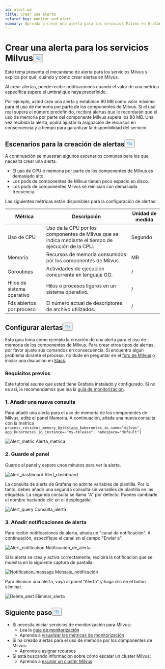 ```yaml
---
id: alert.md
title: Crear una alerta
related_key: monitor and alert.
summary: Aprenda a crear una alerta para los servicios Milvus en Grafana.
---
```

<h1 id="Create-an-Alert-for-Milvus-Services" class="common-anchor-header">Crear una alerta para los servicios Milvus<button data-href="#Create-an-Alert-for-Milvus-Services" class="anchor-icon" translate="no">
      <svg translate="no"
        aria-hidden="true"
        focusable="false"
        height="20"
        version="1.1"
        viewBox="0 0 16 16"
        width="16"
      >
        <path
          fill="#0092E4"
          fill-rule="evenodd"
          d="M4 9h1v1H4c-1.5 0-3-1.69-3-3.5S2.55 3 4 3h4c1.45 0 3 1.69 3 3.5 0 1.41-.91 2.72-2 3.25V8.59c.58-.45 1-1.27 1-2.09C10 5.22 8.98 4 8 4H4c-.98 0-2 1.22-2 2.5S3 9 4 9zm9-3h-1v1h1c1 0 2 1.22 2 2.5S13.98 12 13 12H9c-.98 0-2-1.22-2-2.5 0-.83.42-1.64 1-2.09V6.25c-1.09.53-2 1.84-2 3.25C6 11.31 7.55 13 9 13h4c1.45 0 3-1.69 3-3.5S14.5 6 13 6z"
        ></path>
      </svg>
    </button></h1><p>Este tema presenta el mecanismo de alerta para los servicios Milvus y explica por qué, cuándo y cómo crear alertas en Milvus.</p>
<p>Al crear alertas, puede recibir notificaciones cuando el valor de una métrica específica supere el umbral que haya predefinido.</p>
<p>Por ejemplo, usted crea una alerta y establece 80 MB como valor máximo para el uso de memoria por parte de los componentes de Milvus. Si el uso real supera el número predefinido, recibirá alertas que le recordarán que el uso de memoria por parte del componente Milvus supera los 80 MB. Una vez recibida la alerta, podrá ajustar la asignación de recursos en consecuencia y a tiempo para garantizar la disponibilidad del servicio.</p>
<h2 id="Scenarios-for-creating-alerts" class="common-anchor-header">Escenarios para la creación de alertas<button data-href="#Scenarios-for-creating-alerts" class="anchor-icon" translate="no">
      <svg translate="no"
        aria-hidden="true"
        focusable="false"
        height="20"
        version="1.1"
        viewBox="0 0 16 16"
        width="16"
      >
        <path
          fill="#0092E4"
          fill-rule="evenodd"
          d="M4 9h1v1H4c-1.5 0-3-1.69-3-3.5S2.55 3 4 3h4c1.45 0 3 1.69 3 3.5 0 1.41-.91 2.72-2 3.25V8.59c.58-.45 1-1.27 1-2.09C10 5.22 8.98 4 8 4H4c-.98 0-2 1.22-2 2.5S3 9 4 9zm9-3h-1v1h1c1 0 2 1.22 2 2.5S13.98 12 13 12H9c-.98 0-2-1.22-2-2.5 0-.83.42-1.64 1-2.09V6.25c-1.09.53-2 1.84-2 3.25C6 11.31 7.55 13 9 13h4c1.45 0 3-1.69 3-3.5S14.5 6 13 6z"
        ></path>
      </svg>
    </button></h2><p>A continuación se muestran algunos escenarios comunes para los que necesita crear una alerta.</p>
<ul>
<li>El uso de CPU o memoria por parte de los componentes de Milvus es demasiado alto.</li>
<li>Los pods de componentes de Milvus tienen poco espacio en disco.</li>
<li>Los pods de componentes Milvus se reinician con demasiada frecuencia.</li>
</ul>
<p>Las siguientes métricas están disponibles para la configuración de alertas:</p>
<table>
<thead>
<tr><th>Métrica</th><th>Descripción</th><th>Unidad de medida</th></tr>
</thead>
<tbody>
<tr><td>Uso de CPU</td><td>Uso de la CPU por los componentes de Milvus que se indica mediante el tiempo de ejecución de la CPU.</td><td>Segundo</td></tr>
<tr><td>Memoria</td><td>Recursos de memoria consumidos por los componentes de Milvus.</td><td>MB</td></tr>
<tr><td>Goroutines</td><td>Actividades de ejecución concurrente en lenguaje GO.</td><td>/</td></tr>
<tr><td>Hilos de sistema operativo</td><td>Hilos o procesos ligeros en un sistema operativo.</td><td>/</td></tr>
<tr><td>Fds abiertos por proceso</td><td>El número actual de descriptores de archivo utilizados.</td><td>/</td></tr>
</tbody>
</table>
<h2 id="Set-up-alerts" class="common-anchor-header">Configurar alertas<button data-href="#Set-up-alerts" class="anchor-icon" translate="no">
      <svg translate="no"
        aria-hidden="true"
        focusable="false"
        height="20"
        version="1.1"
        viewBox="0 0 16 16"
        width="16"
      >
        <path
          fill="#0092E4"
          fill-rule="evenodd"
          d="M4 9h1v1H4c-1.5 0-3-1.69-3-3.5S2.55 3 4 3h4c1.45 0 3 1.69 3 3.5 0 1.41-.91 2.72-2 3.25V8.59c.58-.45 1-1.27 1-2.09C10 5.22 8.98 4 8 4H4c-.98 0-2 1.22-2 2.5S3 9 4 9zm9-3h-1v1h1c1 0 2 1.22 2 2.5S13.98 12 13 12H9c-.98 0-2-1.22-2-2.5 0-.83.42-1.64 1-2.09V6.25c-1.09.53-2 1.84-2 3.25C6 11.31 7.55 13 9 13h4c1.45 0 3-1.69 3-3.5S14.5 6 13 6z"
        ></path>
      </svg>
    </button></h2><p>Esta guía toma como ejemplo la creación de una alerta para el uso de memoria de los componentes de Milvus. Para crear otros tipos de alertas, por favor ajuste sus comandos en consecuencia. Si encuentra algún problema durante el proceso, no dude en preguntar en el <a href="https://discuss.milvus.io/">foro de Milvus</a> o iniciar una discusión en <a href="https://join.slack.com/t/milvusio/shared_invite/zt-e0u4qu3k-bI2GDNys3ZqX1YCJ9OM~GQ">Slack</a>.</p>
<h3 id="Prerequisites" class="common-anchor-header">Requisitos previos</h3><p>Este tutorial asume que usted tiene Grafana instalado y configurado. Si no es así, le recomendamos que lea la <a href="/docs/es/monitor.md">guía de monitorización</a>.</p>
<h3 id="1-Add-a-new-query" class="common-anchor-header">1. Añadir una nueva consulta</h3><p>Para añadir una alerta para el uso de memoria de los componentes de Milvus, edite el panel Memoria. A continuación, añada una nueva consulta con la métrica <code translate="no">process_resident_memory_bytes{app_kubernetes_io_name=&quot;milvus&quot;, app_kubernetes_io_instance=~&quot;my-release&quot;, namespace=&quot;default&quot;}</code></p>
<p>
  
   <span class="img-wrapper"> <img translate="no" src="/docs/v2.6.x/assets/alert_metric.png" alt="Alert_metric" class="doc-image" id="alert_metric" />
   </span> <span class="img-wrapper"> <span>Alerta_metrica</span> </span></p>
<h3 id="2-Save-the-dashboard" class="common-anchor-header">2. Guarde el panel</h3><p>Guarde el panel y espere unos minutos para ver la alerta.</p>
<p>
  
   <span class="img-wrapper"> <img translate="no" src="/docs/v2.6.x/assets/alert_dashboard.png" alt="Alert_dashboard" class="doc-image" id="alert_dashboard" />
   </span> <span class="img-wrapper"> <span>Alert_dashboard</span> </span></p>
<p>La consulta de alerta de Grafana no admite variables de plantilla. Por lo tanto, debes añadir una segunda consulta sin variables de plantilla en las etiquetas. La segunda consulta se llama "A" por defecto. Puedes cambiarle el nombre haciendo clic en el desplegable.</p>
<p>
  
   <span class="img-wrapper"> <img translate="no" src="/docs/v2.6.x/assets/alert_query.png" alt="Alert_query" class="doc-image" id="alert_query" />
   </span> <span class="img-wrapper"> <span>Consulta_alerta</span> </span></p>
<h3 id="3-Add-alert-notifications" class="common-anchor-header">3. Añadir notificaciones de alerta</h3><p>Para recibir notificaciones de alerta, añada un "canal de notificación". A continuación, especifique el canal en el campo "Enviar a".</p>
<p>
  
   <span class="img-wrapper"> <img translate="no" src="/docs/v2.6.x/assets/alert_notification.png" alt="Alert_notification" class="doc-image" id="alert_notification" />
   </span> <span class="img-wrapper"> <span>Notificación_de_alerta</span> </span></p>
<p>Si la alerta se crea y activa correctamente, recibirá la notificación que se muestra en la siguiente captura de pantalla.</p>
<p>
  
   <span class="img-wrapper"> <img translate="no" src="/docs/v2.6.x/assets/notification_message.png" alt="Notification_message" class="doc-image" id="notification_message" />
   </span> <span class="img-wrapper"> <span>Mensaje_notificación</span> </span></p>
<p>Para eliminar una alerta, vaya al panel "Alerta" y haga clic en el botón eliminar.</p>
<p>
  
   <span class="img-wrapper"> <img translate="no" src="/docs/v2.6.x/assets/delete_alert.png" alt="Delete_alert" class="doc-image" id="delete_alert" />
   </span> <span class="img-wrapper"> <span>Eliminar_alerta</span> </span></p>
<h2 id="Whats-next" class="common-anchor-header">Siguiente paso<button data-href="#Whats-next" class="anchor-icon" translate="no">
      <svg translate="no"
        aria-hidden="true"
        focusable="false"
        height="20"
        version="1.1"
        viewBox="0 0 16 16"
        width="16"
      >
        <path
          fill="#0092E4"
          fill-rule="evenodd"
          d="M4 9h1v1H4c-1.5 0-3-1.69-3-3.5S2.55 3 4 3h4c1.45 0 3 1.69 3 3.5 0 1.41-.91 2.72-2 3.25V8.59c.58-.45 1-1.27 1-2.09C10 5.22 8.98 4 8 4H4c-.98 0-2 1.22-2 2.5S3 9 4 9zm9-3h-1v1h1c1 0 2 1.22 2 2.5S13.98 12 13 12H9c-.98 0-2-1.22-2-2.5 0-.83.42-1.64 1-2.09V6.25c-1.09.53-2 1.84-2 3.25C6 11.31 7.55 13 9 13h4c1.45 0 3-1.69 3-3.5S14.5 6 13 6z"
        ></path>
      </svg>
    </button></h2><ul>
<li>Si necesita iniciar servicios de monitorización para Milvus:<ul>
<li>Lea la <a href="/docs/es/monitor.md">guía de monitorización</a></li>
<li>Aprenda a <a href="/docs/es/visualize.md">visualizar las métricas de monitorización</a></li>
</ul></li>
<li>Si ha creado alertas para el uso de memoria por los componentes de Milvus:<ul>
<li>Aprenda a <a href="/docs/es/allocate.md#standalone">asignar recursos</a></li>
</ul></li>
<li>Si está buscando información sobre cómo escalar un cluster Milvus:<ul>
<li>Aprenda a <a href="/docs/es/scaleout.md">escalar un cluster Milvus</a></li>
</ul></li>
</ul>
